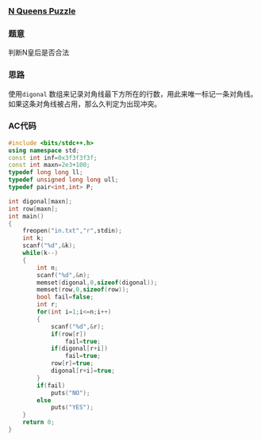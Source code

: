 ### [N Queens Puzzle](https://pintia.cn/problem-sets/994805342720868352/problems/994805348915855360)

### 题意

判断N皇后是否合法

### 思路

使用`digonal` 数组来记录对角线最下方所在的行数，用此来唯一标记一条对角线。如果这条对角线被占用，那么久判定为出现冲突。

### AC代码

```cpp
#include <bits/stdc++.h>
using namespace std;
const int inf=0x3f3f3f3f;
const int maxn=2e3+100;
typedef long long ll;
typedef unsigned long long ull;
typedef pair<int,int> P;

int digonal[maxn];
int row[maxn];
int main()
{
    freopen("in.txt","r",stdin);
    int k;
    scanf("%d",&k);
    while(k--)
    {
        int n;
        scanf("%d",&n);
        memset(digonal,0,sizeof(digonal));
        memset(row,0,sizeof(row));
        bool fail=false;
        int r;
        for(int i=1;i<=n;i++)
        {
            scanf("%d",&r);
            if(row[r])
                fail=true;
            if(digonal[r+i])
                fail=true;
            row[r]=true;
            digonal[r+i]=true;
        }
        if(fail)
            puts("NO");
        else
            puts("YES");
    }
    return 0;
}
```

